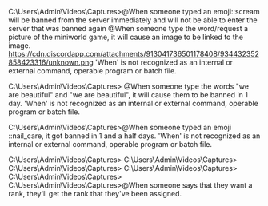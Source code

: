 C:\Users\Admin\Videos\Captures>@When someone typed an emoji::scream will be banned from the server immediately and will not be able to enter the server that was banned again @When someone type the word/request a picture of the miniworld game, it will cause an image to be linked to the image. https://cdn.discordapp.com/attachments/913041736501178408/934432352858423316/unknown.png
'When' is not recognized as an internal or external command,
operable program or batch file.

C:\Users\Admin\Videos\Captures> @When someone type the words "we are beautiful" and "we are beautiful", it will cause them to be banned in 1 day.
'When' is not recognized as an internal or external command,
operable program or batch file.

C:\Users\Admin\Videos\Captures>@When someone typed an emoji ::nail_care, it got banned in 1 and a half days.
'When' is not recognized as an internal or external command,
operable program or batch file.

C:\Users\Admin\Videos\Captures>
C:\Users\Admin\Videos\Captures>
C:\Users\Admin\Videos\Captures>
C:\Users\Admin\Videos\Captures>
C:\Users\Admin\Videos\Captures>
C:\Users\Admin\Videos\Captures>@When someone says that they want a rank, they'll get the rank that they've been assigned.
